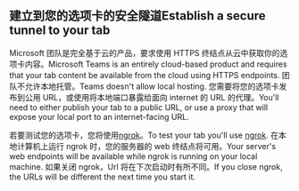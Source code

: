 ## <a name="establish-a-secure-tunnel-to-your-tab"></a><span data-ttu-id="ebad6-101">建立到您的选项卡的安全隧道</span><span class="sxs-lookup"><span data-stu-id="ebad6-101">Establish a secure tunnel to your tab</span></span>

<span data-ttu-id="ebad6-102">Microsoft 团队是完全基于云的产品，要求使用 HTTPS 终结点从云中获取你的选项卡内容。</span><span class="sxs-lookup"><span data-stu-id="ebad6-102">Microsoft Teams is an entirely cloud-based product and requires that your tab content be available from the cloud using HTTPS endpoints.</span></span> <span data-ttu-id="ebad6-103">团队不允许本地托管。</span><span class="sxs-lookup"><span data-stu-id="ebad6-103">Teams doesn't allow local hosting.</span></span> <span data-ttu-id="ebad6-104">您需要将您的选项卡发布到公用 URL，或使用将本地端口暴露给面向 internet 的 URL 的代理。</span><span class="sxs-lookup"><span data-stu-id="ebad6-104">You'll need to either publish your tab to a public URL, or use a proxy that will expose your local port to an internet-facing URL.</span></span>

<span data-ttu-id="ebad6-105">若要测试您的选项卡，您将使用[ngrok](https://ngrok.com/docs)。</span><span class="sxs-lookup"><span data-stu-id="ebad6-105">To test your tab you'll use [ngrok](https://ngrok.com/docs).</span></span> <span data-ttu-id="ebad6-106">在本地计算机上运行 ngrok 时，您的服务器的 web 终结点将可用。</span><span class="sxs-lookup"><span data-stu-id="ebad6-106">Your server's web endpoints will be available while ngrok is running on your local machine.</span></span> <span data-ttu-id="ebad6-107">如果关闭 ngrok，Url 将在下次启动时有所不同。</span><span class="sxs-lookup"><span data-stu-id="ebad6-107">If you close ngrok, the URLs will be different the next time you start it.</span></span>